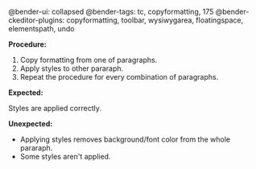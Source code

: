 @bender-ui: collapsed
@bender-tags: tc, copyformatting, 175
@bender-ckeditor-plugins: copyformatting, toolbar, wysiwygarea, floatingspace, elementspath, undo


**Procedure:**

1. Copy formatting from one of paragraphs.
2. Apply styles to other pararaph.
3. Repeat the procedure for every combination of paragraphs.

**Expected:**

Styles are applied correctly.

**Unexpected:**

* Applying styles removes background/font color from the whole pararaph.
* Some styles aren't applied.
